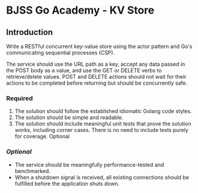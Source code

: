 # BJSS Go Academy - KV Store

## Introduction
Write a RESTful concurrent key-value store using the actor pattern and Go's communicating sequential processes (CSP).

The service should use the URL path as a key, accept any data passed in the POST body as a value, and use the GET or DELETE verbs to retrieve/delete values. POST and DELETE actions should not wait for their actions to be completed before returning but should be concurrently safe.

### Required

1. The solution should follow the established idiomatic Golang code styles.
2. The solution should be simple and readable.
3. The solution should include meaningful unit tests that prove the solution works, including corner cases. There is no need to include tests purely for coverage.
Optional

### _Optional_
* The service should be meaningfully performance-tested and benchmarked.
* When a shutdown signal is received, all existing connections should be fulfilled before the application shuts down.